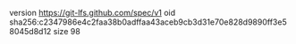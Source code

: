 version https://git-lfs.github.com/spec/v1
oid sha256:c2347986e4c2faa38b0adffaa43aceb9cb3d31e70e828d9890ff3e58045d8d12
size 98
